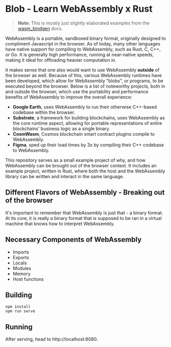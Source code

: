 # Blob - Learn WebAssembly x Rust

> **Note:** This is mostly just slightly elaborated examples from the [wasm_bindgen](https://rustwasm.github.io/docs/wasm-bindgen/) docs.

WebAssembly is a portable, sandboxed binary format, originally designed to compliment Javascript in the browser.  As of today, many other languages have native support for compiling to WebAssembly, such as Rust, C, C++, or Go.  It is generally high performance, running at near-native speeds, making it ideal for offloading heavier computation in.  

It makes sense that one also would want to use WebAssembly **outside** of the browser as well.  Because of this, various WebAssembly runtimes have been developed, which allow for WebAssembly "blobs", or programs, to be executed beyond the browser.  Below is a list of noteworthy projects, both in and outside the browser, which use the portability and performance benefits of WebAssembly to improve the overall experience: 

- **Google Earth**, uses WebAssembly to run their otherwise C++-based codebase within the browser.
- **Substrate**, a framework for building blockchains, uses WebAssembly as the core runtime aspect, allowing for portable representations of entire blockchains' business logic as a single binary.
- **CosmWasm**, Cosmos blockchain smart contract plugins compile to WebAssembly.
- **Figma**, sped up their load times by 3x by compiling their C++ codebase to WebAssembly. 

This repository serves as a small example project of why, and how WebAssembly can be brought out of the browser context.  It includes an example project, written in Rust, where both the host and the WebAssembly library can be written and interact in the same language.

## Different Flavors of WebAssembly - Breaking out of the browser

It's important to remember that WebAssembly is just that - a binary format.  At its core, it is really a binary format that is supposed to be ran in a virtual machine that knows how to interpret WebAssembly.

## Necessary Components of WebAssembly

- Imports
- Exports
- Locals
- Modules
- Memory
- Host functions

## Building

```
npm install
npm run serve
```

## Running

After serving, head to http://localhost:8080.